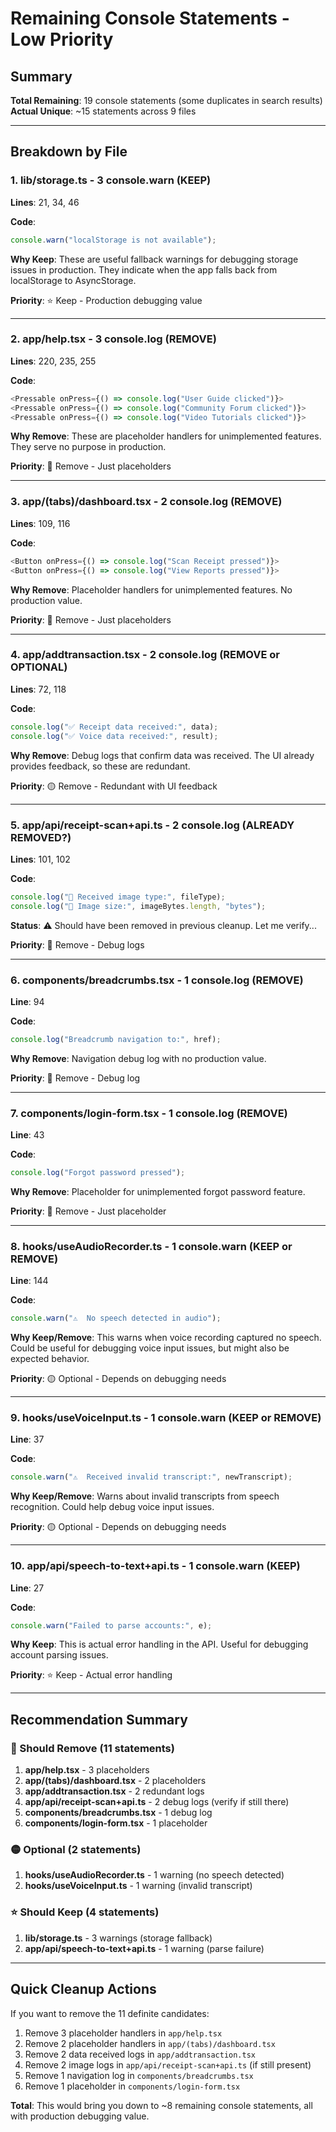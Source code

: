 # Remaining Console Statements - Low Priority

## Summary

**Total Remaining**: 19 console statements (some duplicates in search results)
**Actual Unique**: ~15 statements across 9 files

---

## Breakdown by File

### 1. **lib/storage.ts** - 3 console.warn (KEEP)

**Lines**: 21, 34, 46

**Code**:

```typescript
console.warn("localStorage is not available");
```

**Why Keep**: These are useful fallback warnings for debugging storage issues in production. They indicate when the app falls back from localStorage to AsyncStorage.

**Priority**: ⭐ Keep - Production debugging value

---

### 2. **app/help.tsx** - 3 console.log (REMOVE)

**Lines**: 220, 235, 255

**Code**:

```typescript
<Pressable onPress={() => console.log("User Guide clicked")}>
<Pressable onPress={() => console.log("Community Forum clicked")}>
<Pressable onPress={() => console.log("Video Tutorials clicked")}>
```

**Why Remove**: These are placeholder handlers for unimplemented features. They serve no purpose in production.

**Priority**: 🔴 Remove - Just placeholders

---

### 3. **app/(tabs)/dashboard.tsx** - 2 console.log (REMOVE)

**Lines**: 109, 116

**Code**:

```typescript
<Button onPress={() => console.log("Scan Receipt pressed")}>
<Button onPress={() => console.log("View Reports pressed")}>
```

**Why Remove**: Placeholder handlers for unimplemented features. No production value.

**Priority**: 🔴 Remove - Just placeholders

---

### 4. **app/addtransaction.tsx** - 2 console.log (REMOVE or OPTIONAL)

**Lines**: 72, 118

**Code**:

```typescript
console.log("✅ Receipt data received:", data);
console.log("✅ Voice data received:", result);
```

**Why Remove**: Debug logs that confirm data was received. The UI already provides feedback, so these are redundant.

**Priority**: 🟡 Remove - Redundant with UI feedback

---

### 5. **app/api/receipt-scan+api.ts** - 2 console.log (ALREADY REMOVED?)

**Lines**: 101, 102

**Code**:

```typescript
console.log("📸 Received image type:", fileType);
console.log("📏 Image size:", imageBytes.length, "bytes");
```

**Status**: ⚠️ Should have been removed in previous cleanup. Let me verify...

**Priority**: 🔴 Remove - Debug logs

---

### 6. **components/breadcrumbs.tsx** - 1 console.log (REMOVE)

**Line**: 94

**Code**:

```typescript
console.log("Breadcrumb navigation to:", href);
```

**Why Remove**: Navigation debug log with no production value.

**Priority**: 🔴 Remove - Debug log

---

### 7. **components/login-form.tsx** - 1 console.log (REMOVE)

**Line**: 43

**Code**:

```typescript
console.log("Forgot password pressed");
```

**Why Remove**: Placeholder for unimplemented forgot password feature.

**Priority**: 🔴 Remove - Just placeholder

---

### 8. **hooks/useAudioRecorder.ts** - 1 console.warn (KEEP or REMOVE)

**Line**: 144

**Code**:

```typescript
console.warn("⚠️  No speech detected in audio");
```

**Why Keep/Remove**: This warns when voice recording captured no speech. Could be useful for debugging voice input issues, but might also be expected behavior.

**Priority**: 🟡 Optional - Depends on debugging needs

---

### 9. **hooks/useVoiceInput.ts** - 1 console.warn (KEEP or REMOVE)

**Line**: 37

**Code**:

```typescript
console.warn("⚠️  Received invalid transcript:", newTranscript);
```

**Why Keep/Remove**: Warns about invalid transcripts from speech recognition. Could help debug voice input issues.

**Priority**: 🟡 Optional - Depends on debugging needs

---

### 10. **app/api/speech-to-text+api.ts** - 1 console.warn (KEEP)

**Line**: 27

**Code**:

```typescript
console.warn("Failed to parse accounts:", e);
```

**Why Keep**: This is actual error handling in the API. Useful for debugging account parsing issues.

**Priority**: ⭐ Keep - Actual error handling

---

## Recommendation Summary

### 🔴 Should Remove (11 statements)

1. **app/help.tsx** - 3 placeholders
2. **app/(tabs)/dashboard.tsx** - 2 placeholders
3. **app/addtransaction.tsx** - 2 redundant logs
4. **app/api/receipt-scan+api.ts** - 2 debug logs (verify if still there)
5. **components/breadcrumbs.tsx** - 1 debug log
6. **components/login-form.tsx** - 1 placeholder

### 🟡 Optional (2 statements)

1. **hooks/useAudioRecorder.ts** - 1 warning (no speech detected)
2. **hooks/useVoiceInput.ts** - 1 warning (invalid transcript)

### ⭐ Should Keep (4 statements)

1. **lib/storage.ts** - 3 warnings (storage fallback)
2. **app/api/speech-to-text+api.ts** - 1 warning (parse failure)

---

## Quick Cleanup Actions

If you want to remove the 11 definite candidates:

1. Remove 3 placeholder handlers in `app/help.tsx`
2. Remove 2 placeholder handlers in `app/(tabs)/dashboard.tsx`
3. Remove 2 data received logs in `app/addtransaction.tsx`
4. Remove 2 image logs in `app/api/receipt-scan+api.ts` (if still present)
5. Remove 1 navigation log in `components/breadcrumbs.tsx`
6. Remove 1 placeholder in `components/login-form.tsx`

**Total**: This would bring you down to ~8 remaining console statements, all with production debugging value.
